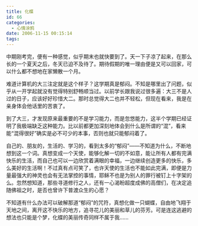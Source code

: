 ```yaml
---
title: 化蝶
id: 66
categories:
  - 心情涂鸦
date: 2006-11-15 00:15:14
tags:
---
```


中期刚考完，便有一种感觉，似乎期末也就快要到了。天一下子凉了起来，在那么长的一个夏天之后，冬天已迫不及待了。期待假期的唯一理由便是又可以回家，可以什么都不想地在家懒散一个月。

难道计算机的大三注定就是这个样子？这学期真是郁闷。不知是哪里出了问题，似乎从一开学起就没有觉得特别舒畅顺当过。以前学长跟我说过很多遍：大三不是人过的日子，应该好好珍惜大二。那时总觉得大二也并不轻松，但现在看来，我是在亲身体会他话里的苦衷了。

到了大三，才发现原来最重要的不是学习能力，而是忽悠能力，这半个学期已经证明了我极端缺乏这种能力。比以前都更加深刻地体会到什么是所谓的“混”，看来能“混得很好”确实是必不可少的本事，否则也就只能郁闷着了。

自己的、朋友的，生活的、学习的，看到太多的“郁闷”——不知道为什么，不断地想到这一个词。真想变成一个天使，能够化解一切的不如意，能让所有人都有完满快乐的生活，而自己也可以一边欣赏着满眼的幸福，一边继续创造更多的快乐，多么美好的生活啊！不过真有点可笑了，也许天使的生活也不能如此完满，即便是力量最强大的神灵也会有无法掌控的事情，耶稣不也是为别人的罪行被钉上十字架的么。忽然想知道，那些寻道修行之人，还有一心渴盼超度成佛的高僧们，在决定追随佛祖之时，是否也曾许下普渡众生的心愿？

不知道有什么办法可以破解那道“郁闷”的咒符，真想化做一只蝴蝶，自由地飞翔于天地之间，离开这不快乐的地方，追寻花儿的美丽和草儿的芬芳。可是连这逃避的想法也只能是个梦，化蝶的美丽传奇同样不属于我……
